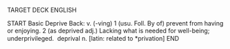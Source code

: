 TARGET DECK
ENGLISH

START
Basic
Deprive
Back: v. (-ving) 1 (usu. Foll. By of) prevent from having or enjoying. 2 (as deprived adj.) Lacking what is needed for well-being; underprivileged.  deprival n. [latin: related to *privation]
END
